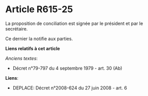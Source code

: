 # Article R615-25

La proposition de conciliation est signée par le président et par le secrétaire.

Ce dernier la notifie aux parties.

**Liens relatifs à cet article**

_Anciens textes_:

  - Décret n°79-797 du 4 septembre 1979 - art. 30 (Ab)

**Liens**:

  - DEPLACE: Décret n°2008-624 du 27 juin 2008 - art. 6
